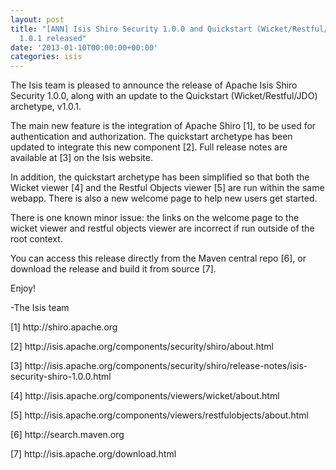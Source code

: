 ```yaml
---
layout: post
title: "[ANN] Isis Shiro Security 1.0.0 and Quickstart (Wicket/Restful/JDO) archetype
  1.0.1 released"
date: '2013-01-10T00:00:00+00:00'
categories: isis
---
```

<p>
The Isis team is pleased to announce the release of Apache Isis Shiro Security 1.0.0, along with an update to the Quickstart (Wicket/Restful/JDO) archetype, v1.0.1. </p>
  <p>The main new feature is the integration of Apache Shiro [1], to be used for authentication and authorization.   The quickstart archetype has been updated to integrate this new component [2].  Full release notes are available at [3] on the Isis website. </p>
  <p>In addition, the quickstart archetype has been simplified so that both the Wicket viewer [4] and the Restful Objects viewer [5] are run within the same webapp.  There is also a new welcome page to help new users get started. </p>
  <p>There is one known minor issue: the links on the welcome page to the wicket viewer and restful objects viewer are incorrect if run outside of the root context.</p>
  <p>You can access this release directly from the Maven central repo [6], or download the release and build it from source [7].</p>
  <p>

Enjoy!</p>
  <p>-The Isis team</p>
  <p>[1]&nbsp;http://shiro.apache.org</p>
  <p>[2] http://isis.apache.org/components/security/shiro/about.html
</p>
  <p>[3] http://isis.apache.org/components/security/shiro/release-notes/isis-security-shiro-1.0.0.html
</p>
  <p>[4] http://isis.apache.org/components/viewers/wicket/about.html
</p>
  <p>[5] http://isis.apache.org/components/viewers/restfulobjects/about.html</p>
  <p>[6] http://search.maven.org</p>
  <p>[7] http://isis.apache.org/download.html</p>
